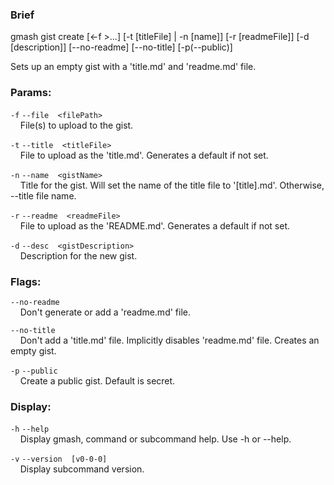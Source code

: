 ### Brief
gmash gist create [<-f <file>>...] [-t [titleFile] | -n [name]]   [-r [readmeFile]] [-d [description]] [--no-readme] [--no-title]   [-p(--public)]

Sets up an empty gist with a 'title.md' and 'readme.md' file.

### Params:
`-f`  `--file  <filePath>` \
&nbsp;&nbsp;&nbsp;&nbsp;File(s) to upload to the gist.

`-t`  `--title  <titleFile>` \
&nbsp;&nbsp;&nbsp;&nbsp;File to upload as the 'title.md'. Generates a default if not set.

`-n`  `--name  <gistName>` \
&nbsp;&nbsp;&nbsp;&nbsp;Title for the gist. Will set the name of the title file to   '[title].md'. Otherwise, --title file name.

`-r`  `--readme  <readmeFile>` \
&nbsp;&nbsp;&nbsp;&nbsp;File to upload as the 'README.md'. Generates a default if not set.

`-d`  `--desc  <gistDescription>` \
&nbsp;&nbsp;&nbsp;&nbsp;Description for the new gist.

### Flags:
`--no-readme` \
&nbsp;&nbsp;&nbsp;&nbsp;Don't generate or add a 'readme.md' file.

`--no-title` \
&nbsp;&nbsp;&nbsp;&nbsp;Don't add a 'title.md' file. Implicitly disables 'readme.md' file. Creates an empty gist.

`-p`  `--public` \
&nbsp;&nbsp;&nbsp;&nbsp;Create a public gist. Default is secret.

### Display:
`-h`  `--help` \
&nbsp;&nbsp;&nbsp;&nbsp;Display gmash, command or subcommand help. Use -h or --help.

`-v`  `--version  [v0-0-0]` \
&nbsp;&nbsp;&nbsp;&nbsp;Display subcommand version.
